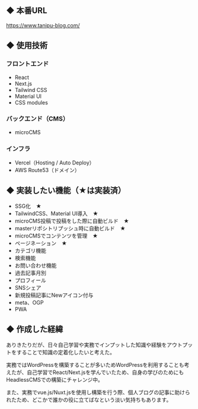 ## ◆ 本番URL
https://www.tanipu-blog.com/
## ◆ 使用技術
### フロントエンド
- React
- Next.js
- Tailwind CSS
- Material UI
- CSS modules

### バックエンド（CMS）
- microCMS

### インフラ
- Vercel（Hosting / Auto Deploy）
- AWS Route53（ドメイン）

## ◆ 実装したい機能（★は実装済）
- SSG化　★
- TailwindCSS、Material UI導入　★
- microCMS投稿で投稿をした際に自動ビルド　★  
- masterリポシトリプッシュ時に自動ビルド　★
- microCMSでコンテンツを管理　★
- ページネーション　★
- カテゴリ機能
- 検索機能
- お問い合わせ機能
- 過去記事月別
- プロフィール
- SNSシェア
- 新規投稿記事にNewアイコン付与
- meta、OGP
- PWA


## ◆ 作成した経緯
ありきたりだが、日々自己学習や実務でインプットした知識や経験をアウトプットをすることで知識の定着化したいと考えた。  
  
実務ではWordPressを構築することが多いためWordPressを利用することも考えたが、自己学習でReact/Next.jsを学んでいたため、自身の学びのためにもHeadlessCMSでの構築にチャレンジ中。  
  
また、実務でvue.js/Nuxt.jsを使用し構築を行う際、個人ブログの記事に助けられたため、どこかで誰かの役に立てばなという淡い気持ちもあります。